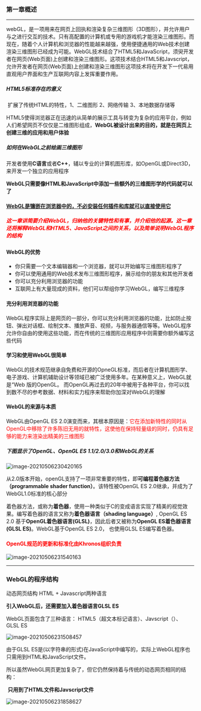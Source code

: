 ### 第一章概述

***

webGL，是一项用来在网页上回执和渲染复杂三维图形（3D图形），并允许用户与之进行交互的技术。只有高配置的计算机或专用的游戏机才能渲染三维图形。而现在，随着个人计算机和浏览器的性能越来越强，使用便捷通用的Web技术创建渲染三维图形已经成为可能。WebGL技术结合了HTML5和JavaScript，须臾开发者在网页(Web页面)上创建和渲染三维图形。这项技术结合HTML5和Javscript，允许开发者在网页(Web页面)上创建和渲染三维图形这项技术将在开发下一代易用直观用户界面和生产互联网内容上发挥重要作用。

##### HTML5标准存在的意义

​	扩展了传统HTML的特性，1、二维图形   2、网络传输   3、本地数据存储等

​	HTML5使得浏览器正在迅速的从简单的展示工具与转变为复杂的应用平台，例如人们希望网页不仅仅是二维图形组成，**WebGL被设计出来的目的，就是在网页上创建三维的应用和用户体验**

##### 如何在WebGL之前绘画三维图形

​	开发者使用**C语言**或者**C++**，辅以专业的计算机图形库，如OpenGL或Direct3D，来开发一个独立的应用程序

​	**WebGL只需要像HTML和JavaScript中添加一些额外的三维图形学的代码就可以了**

#### <u>WebGL是镶嵌在浏览器中的，不必安装任何插件和库就可以直接使用它</u> 

##### <span style="color:red">这一章讲简要介绍WebGL，归纳他的关键特性和有事，并介绍他的起源。这一章还将解释WebGL和HTML5、JavaScript之间的关系，以及简单说明WebGL程序的结构</span>



#### WebGL的优势

- 你只需要一个文本编辑器和一个浏览器，就可以开始编写三维图形程序了
- 你可以使用通用的Web技术发布三维图形程序，展示给你的朋友和其他开发者
- 你可以充分利用浏览器的功能
- 互联网上有大量现成的资料，他们可以帮组你学习WebGL，编写三维程序



#### 充分利用浏览器的功能

​	WebGL程序实际上是网页的一部分，你可以充分利用浏览器的功能，比如防止按钮、弹出对话框、绘制文本、播放声音、视频，与服务器通信等等。WebGL程序允许你自由的使用这些功能，而在传统的三维图形应用程序中则需要你额外编写这些代码

#### 学习和使用WebGL很简单

​	WebGL的技术规范继承自免费和开源的OpneGL标准，而后者在计算机图形学、电子游戏、计算机辅助设计等领域已被广泛使用多年。在某种意义上，WebGL就是“Web 版的OpenGL。 而OpenGL再过去的20年中被用于各种平台，你可以找到数不尽的参考数据、材料和实力程序来帮助你加深对WebGL的理解



#### WebGL的来源与本质

WebGL由OpenGL ES 2.0演变而来，其根本原因是：<span style="color:red">它在添加新特性的同时从OpenGL中移除了许多陈旧无用的就特性，这使他在保持轻量级的同时，仍具有足够的能力来渲染出精美的三维图形</span>

##### 下图显示了OpenGL、OpenGL ES 1.1/2.0/3.0和WebGL的关系

![image-20210506230420165](C:\Users\cjl\AppData\Roaming\Typora\typora-user-images\image-20210506230420165.png)

​	从2.0版本开始，openGL支持了一项非常重要的特性，即**可编程着色器方法（programmable shader function）**。该特性被OpenGL ES 2.0继承，并成为了WebGL1.0标准的核心部分

​	着色器方法，或称为**着色器**，使用一种类似于C的变成语言实现了精美的视觉效果。编写着色器的语言又称为**着色器语言（shading language）**, OpenGL ES 2.0 基于**OpenGL着色器语言(GLSL)**，因此后者又被称为**OpenGL ES着色器语言(GLSL ES)**。WebGL基于OpenGL ES 2.0， 也使用GLSL ES编写着色器。

#### <span style="color:red">OpenGL规范的更新和标准化由Khronos组织负责</span>

![image-20210506231540163](C:\Users\cjl\AppData\Roaming\Typora\typora-user-images\image-20210506231540163.png)

***



### WebGL的程序结构

动态网页结构 HTML + Javascript两种语言

**引入WebGL后，还需要加入着色器语言GLSL ES**

WebGL页面包含了三种语言： HTML5（超文本标记语言）、Javscript（）、GLSL ES

![image-20210506231508457](C:\Users\cjl\AppData\Roaming\Typora\typora-user-images\image-20210506231508457.png)

由于GLSL ES是(以字符串的形式)在JavaScript中编写的，实际上WebGL程序也只需用到HTML和JavaScript文件。

所以虽然WebGL网页更加复杂了，但它仍然保持着与传统的动态网页相同的结构：

​	**只用到了HTML文件和Javscript文件**



![image-20210506231858627](C:\Users\cjl\AppData\Roaming\Typora\typora-user-images\image-20210506231858627.png)

